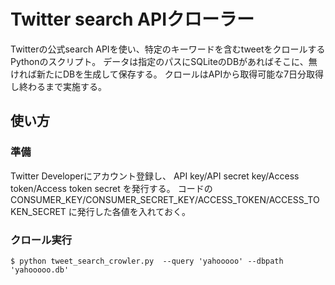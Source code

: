 # Twitter search APIクローラー
Twitterの公式search APIを使い、特定のキーワードを含むtweetをクロールするPythonのスクリプト。
データは指定のパスにSQLiteのDBがあればそこに、無ければ新たにDBを生成して保存する。
クロールはAPIから取得可能な7日分取得し終わるまで実施する。
## 使い方
### 準備
Twitter Developerにアカウント登録し、 API key/API secret key/Access token/Access token secret を発行する。
コードの CONSUMER_KEY/CONSUMER_SECRET_KEY/ACCESS_TOKEN/ACCESS_TOKEN_SECRET に発行した各値を入れておく。
### クロール実行
`
$ python tweet_search_crowler.py  --query 'yahooooo' --dbpath 'yahooooo.db'
`
